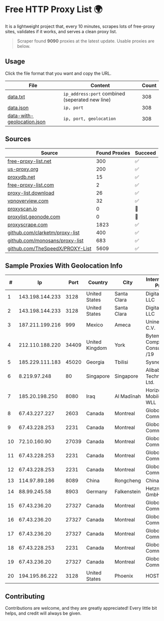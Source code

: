 
# Free HTTP Proxy List 🌍

It is a lightweight project that, every 10 minutes, scrapes lots of free-proxy sites, validates if it works, and serves a clean proxy list.


> Scraper found **9090** proxies at the latest update. Usable proxies are below.

## Usage

Click the file format that you want and copy the URL.


|File|Content|Count|
|----|-------|-----|
|[data.txt](https://raw.githubusercontent.com/themiralay/Proxy-List-World/master/data.txt)|`ip_address:port` combined (seperated new line)|308|
|[data.json](https://raw.githubusercontent.com/themiralay/Proxy-List-World/master/data.json)|`ip, port`|308|
|[data-with-geolocation.json](https://raw.githubusercontent.com/themiralay/Proxy-List-World/master/data-with-geolocation.json)|`ip, port, geolocation`|308|

## Sources

|Source|Found Proxies|Succeed|
|------|-------------|-------|
|[free-proxy-list.net](https://free-proxy-list.net)|300|✅|
|[us-proxy.org](https://www.us-proxy.org)|200|✅|
|[proxydb.net](http://proxydb.net)|15|✅|
|[free-proxy-list.com](https://free-proxy-list.com/?page=&port=&type%5B%5D=http&type%5B%5D=https&up_time=0&search=Search)|2|✅|
|[proxy-list.download](https://www.proxy-list.download/HTTP)|26|✅|
|[vpnoverview.com](https://vpnoverview.com/privacy/anonymous-browsing/free-proxy-servers)|32|✅|
|[proxyscan.io](https://www.proxyscan.io)|0|🚫|
|[proxylist.geonode.com](https://proxylist.geonode.com/api/proxy-list?limit=300&page=1&sort_by=lastChecked&sort_type=desc&protocols=http,https)|0|🚫|
|[proxyscrape.com](https://api.proxyscrape.com/v2/?request=displayproxies&protocol=http&timeout=10000&country=all&ssl=all&anonymity=all)|1823|✅|
|[github.com/clarketm/proxy-list](https://raw.githubusercontent.com/clarketm/proxy-list/master/proxy-list-raw.txt)|400|✅|
|[github.com/monosans/proxy-list](https://raw.githubusercontent.com/monosans/proxy-list/main/proxies/http.txt)|683|✅|
|[github.com/TheSpeedX/PROXY-List](https://raw.githubusercontent.com/TheSpeedX/PROXY-List/master/http.txt)|5609|✅|


## Sample Proxies With Geolocation Info

|#|Ip|Port|Country|City|Internet Service Provider|
|-|--|----|-------|----|-------------------------|
|1|143.198.144.233|3128|United States|Santa Clara|DigitalOcean, LLC|
|2|143.198.144.233|3128|United States|Santa Clara|DigitalOcean, LLC|
|3|187.211.199.216|999|Mexico|Ameca|Uninet S.A. de C.V.|
|4|212.110.188.220|34409|United Kingdom|York|Bytemark Computer Consulting Ltd /19|
|5|185.229.111.183|45020|Georgia|Tbilisi|Sysnet LLC|
|6|8.219.97.248|80|Singapore|Singapore|Alibaba (US) Technology Co., Ltd.|
|7|185.20.198.250|8080|Iraq|Al Madīnah|Horizon Scope Mobile Telecom WLL|
|8|67.43.227.227|2603|Canada|Montreal|GloboTech Communications|
|9|67.43.228.253|2231|Canada|Montreal|GloboTech Communications|
|10|72.10.160.90|27039|Canada|Montreal|GloboTech Communications|
|11|67.43.228.253|2231|Canada|Montreal|GloboTech Communications|
|12|67.43.228.253|2231|Canada|Montreal|GloboTech Communications|
|13|114.97.89.186|8089|China|Rongcheng|Chinanet|
|14|88.99.245.58|8903|Germany|Falkenstein|Hetzner Online GmbH|
|15|67.43.236.20|27327|Canada|Montreal|GloboTech Communications|
|16|67.43.236.20|27327|Canada|Montreal|GloboTech Communications|
|17|67.43.236.20|27327|Canada|Montreal|GloboTech Communications|
|18|67.43.228.253|2231|Canada|Montreal|GloboTech Communications|
|19|67.43.236.20|27327|Canada|Montreal|GloboTech Communications|
|20|194.195.86.222|3128|United States|Phoenix|HOSTINGER US|



## Contributing

Contributions are welcome, and they are greatly appreciated! Every
little bit helps, and credit will always be given.

